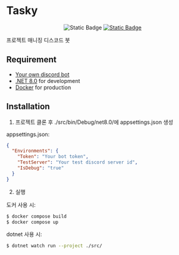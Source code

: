 # Tasky

<div align=center>

![Static Badge](https://img.shields.io/badge/License-MIT-yellow)
[![Static Badge](https://img.shields.io/badge/release-v0.1.2-blue)](https://github.com/duru100470/Tasky/releases)

</div>

프로젝트 매니징 디스코드 봇

## Requirement

- <a href="https://discord.com/developers/applications">Your own discord bot</a>
- <a href="https://dotnet.microsoft.com/ko-kr/download/dotnet/8.0">.NET 8.0</a> for development
- <a href="https://www.docker.com/">Docker</a> for production

## Installation

1. 프로젝트 클론 후 ./src/bin/Debug/net8.0/에 appsettings.json 생성

appsettings.json:

```json
{
  "Environments": {
    "Token": "Your bot token",
    "TestServer": "Your test discord server id",
    "IsDebug": "true"
  }
}
```

2. 실행

도커 사용 시:

```bash
$ docker compose build
$ docker compose up
```

dotnet 사용 시:

```bash
$ dotnet watch run --project ./src/
```
